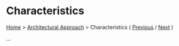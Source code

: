 # Characteristics

[Home](../README.md) > [Architectural Approach](../README.md#architectural-approach) > Characteristics ( [Previous](../1-problem-background/2-key-requirements.md) / [Next](./2-style.md) )

...
